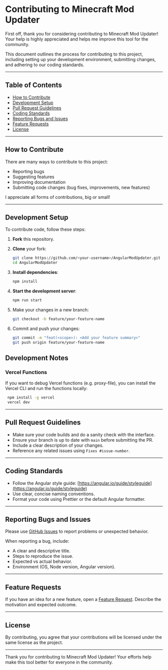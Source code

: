 # Contributing to Minecraft Mod Updater

First off, thank you for considering contributing to Minecraft Mod Updater! Your help is highly appreciated and helps me improve this tool for the community.

This document outlines the process for contributing to this project, including setting up your development environment, submitting changes, and adhering to our coding standards.

---

## Table of Contents

- [How to Contribute](#how-to-contribute)
- [Development Setup](#development-setup)
- [Pull Request Guidelines](#pull-request-guidelines)
- [Coding Standards](#coding-standards)
- [Reporting Bugs and Issues](#reporting-bugs-and-issues)
- [Feature Requests](#feature-requests)
- [License](#license)

---

## How to Contribute

There are many ways to contribute to this project:

- Reporting bugs
- Suggesting features
- Improving documentation
- Submitting code changes (bug fixes, improvements, new features)

I appreciate all forms of contributions, big or small!

---

## Development Setup

To contribute code, follow these steps:

1. **Fork** this repository.
2. **Clone** your fork:

   ```bash
   git clone https://github.com/<your-username>/AngularModUpdater.git
   cd AngularModUpdater
    ```

3. **Install dependencies**:

   ```bash
   npm install
   ```

4. **Start the development server**:

   ```bash
   npm run start
   ```

5. Make your changes in a new branch:

   ```bash
   git checkout -b feature/your-feature-name
   ```

6. Commit and push your changes:

   ```bash
   git commit -m "feat(<scope>): <Add your feature summary>"
   git push origin feature/your-feature-name
   ```
   
## Development Notes

### Vercel Functions
 If you want to debug Vercel functions (e.g. proxy-file), you can install the Vercel CLI and run the functions locally:

 ```bash
  npm install -g vercel
  vercel dev
  ```

---

## Pull Request Guidelines

* Make sure your code builds and do a sanity check with the interface.
* Ensure your branch is up to date with `main` before submitting the PR.
* Include a clear description of your changes.
* Reference any related issues using `Fixes #issue-number`.

---

## Coding Standards

* Follow the Angular style guide: [https://angular.io/guide/styleguide](https://angular.io/guide/styleguide)
* Use clear, concise naming conventions.
* Format your code using Prettier or the default Angular formatter.

---

## Reporting Bugs and Issues

Please use [GitHub Issues](https://github.com/IsAvaible/AngularModUpdater/issues) to report problems or unexpected behavior.

When reporting a bug, include:

* A clear and descriptive title.
* Steps to reproduce the issue.
* Expected vs actual behavior.
* Environment (OS, Node version, Angular version).

---

## Feature Requests

If you have an idea for a new feature, open a [Feature Request](https://github.com/IsAvaible/AngularModUpdater/issues/new?labels=enhancement&template=feature_request.md). Describe the motivation and expected outcome.

---

## License

By contributing, you agree that your contributions will be licensed under the same license as the project.

---

Thank you for contributing to Minecraft Mod Updater! Your efforts help make this tool better for everyone in the community.
